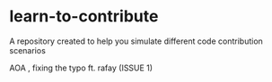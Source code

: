 # learn-to-contribute

A repository created to help you simulate different code contribution scenarios

AOA , fixing the typo ft. rafay (ISSUE 1)
